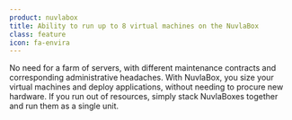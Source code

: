 ```yaml
---
product: nuvlabox
title: Ability to run up to 8 virtual machines on the NuvlaBox
class: feature
icon: fa-envira
---
```


No need for a farm of servers, with different maintenance contracts and corresponding administrative headaches. With NuvlaBox, you size your virtual machines and deploy applications, without needing to procure new hardware. If you run out of resources, simply stack NuvlaBoxes together and run them as a single unit.
